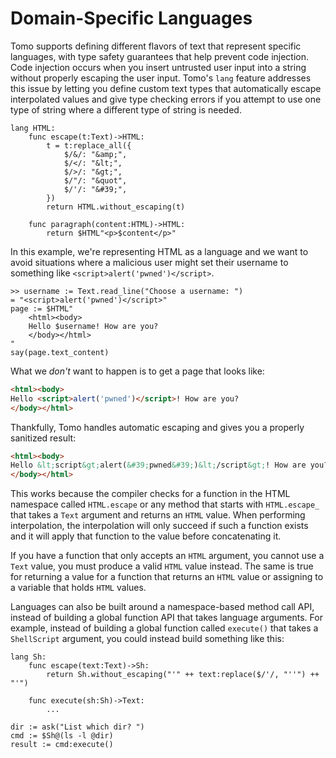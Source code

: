 # Domain-Specific Languages

Tomo supports defining different flavors of text that represent specific
languages, with type safety guarantees that help prevent code injection. Code
injection occurs when you insert untrusted user input into a string without
properly escaping the user input. Tomo's `lang` feature addresses this issue by
letting you define custom text types that automatically escape interpolated
values and give type checking errors if you attempt to use one type of string
where a different type of string is needed.

```tomo
lang HTML:
    func escape(t:Text)->HTML:
        t = t:replace_all({
            $/&/: "&amp;",
            $/</: "&lt;",
            $/>/: "&gt;",
            $/"/: "&quot",
            $/'/: "&#39;",
        })
        return HTML.without_escaping(t)

    func paragraph(content:HTML)->HTML:
        return $HTML"<p>$content</p>"
```

In this example, we're representing HTML as a language and we want to avoid
situations where a malicious user might set their username to something like
`<script>alert('pwned')</script>`.

```
>> username := Text.read_line("Choose a username: ")
= "<script>alert('pwned')</script>"
page := $HTML"
    <html><body>
    Hello $username! How are you?
    </body></html>
"
say(page.text_content)
```

What we _don't_ want to happen is to get a page that looks like:

```html
<html><body>
Hello <script>alert('pwned')</script>! How are you?
</body></html>
```

Thankfully, Tomo handles automatic escaping and gives you a properly sanitized
result:

```html
<html><body>
Hello &lt;script&gt;alert(&#39;pwned&#39;)&lt;/script&gt;! How are you?
</body></html>
```

This works because the compiler checks for a function in the HTML namespace
called `HTML.escape` or any method that starts with `HTML.escape_` that takes a
`Text` argument and returns an `HTML` value. When performing interpolation, the
interpolation will only succeed if such a function exists and it will apply
that function to the value before concatenating it.

If you have a function that only accepts an `HTML` argument, you cannot use a
`Text` value, you must produce a valid `HTML` value instead. The same is true
for returning a value for a function that returns an `HTML` value or assigning
to a variable that holds `HTML` values.

Languages can also be built around a namespace-based method call API, instead
of building a global function API that takes language arguments. For example,
instead of building a global function called `execute()` that takes a
`ShellScript` argument, you could instead build something like this:

```tomo
lang Sh:
    func escape(text:Text)->Sh:
        return Sh.without_escaping("'" ++ text:replace($/'/, "''") ++ "'")

    func execute(sh:Sh)->Text:
        ...

dir := ask("List which dir? ")
cmd := $Sh@(ls -l @dir)
result := cmd:execute()
```
